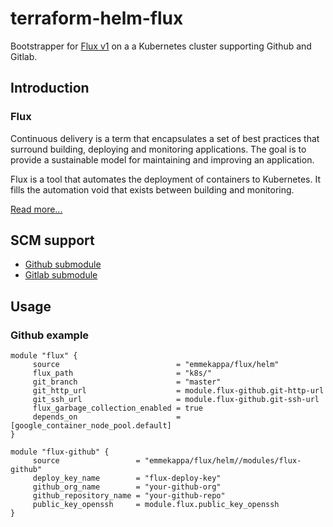 # terraform-helm-flux

Bootstrapper for [Flux v1](https://docs.fluxcd.io/en/1.21.0/) on a a Kubernetes cluster supporting Github and Gitlab.

## Introduction 

### Flux 

Continuous delivery is a term that encapsulates a set of best practices that surround building, deploying and monitoring applications. The goal is to provide a sustainable model for maintaining and improving an application.

Flux is a tool that automates the deployment of containers to Kubernetes. It fills the automation void that exists between building and monitoring.

[Read more...](https://docs.fluxcd.io/en/1.21.0/introduction/)

## SCM support
* [Github submodule](https://registry.terraform.io/modules/emmekappa/flux/helm/latest/submodules/flux-github)
* [Gitlab submodule](https://registry.terraform.io/modules/emmekappa/flux/helm/latest/submodules/flux-gitlab)

## Usage

### Github example

```
module "flux" {
     source                          = "emmekappa/flux/helm"
     flux_path                       = "k8s/"
     git_branch                      = "master"
     git_http_url                    = module.flux-github.git-http-url
     git_ssh_url                     = module.flux-github.git-ssh-url
     flux_garbage_collection_enabled = true
     depends_on                      = [google_container_node_pool.default]
}
   
module "flux-github" {
     source                 = "emmekappa/flux/helm//modules/flux-github"
     deploy_key_name        = "flux-deploy-key"
     github_org_name        = "your-github-org"
     github_repository_name = "your-github-repo"
     public_key_openssh     = module.flux.public_key_openssh
}
```
